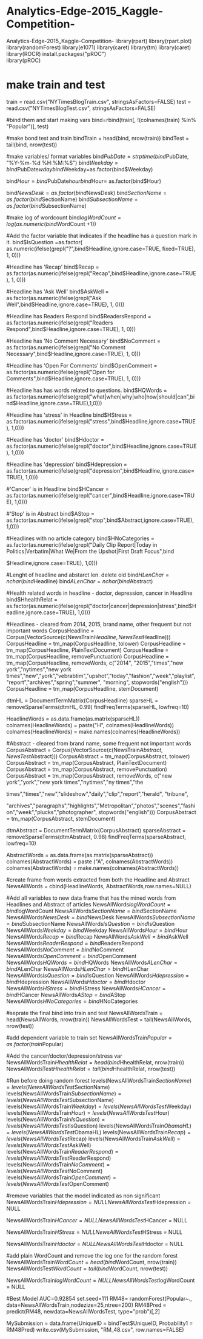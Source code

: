# Analytics-Edge-2015_Kaggle-Competition-
Analytics-Edge-2015_Kaggle-Competition-
library(rpart)
library(rpart.plot)
library(randomForest)
library(e1071)
library(caret)
library(tm)
library(caret)
library(ROCR)
install.packages("pROC")  
library(pROC)

# make train and test
train = read.csv("NYTimesBlogTrain.csv", stringsAsFactors=FALSE)
test = read.csv("NYTimesBlogTest.csv", stringsAsFactors=FALSE)

#bind them and start making vars
bind=rbind(train[, !(colnames(train) %in% "Popular")], test)

#make bond test and train
bindTrain = head(bind, nrow(train))
bindTest = tail(bind, nrow(test))


#make variables/ format variables 
bind$PubDate = strptime(bind$PubDate, "%Y-%m-%d %H:%M:%S")
bind$Weekday = bind$PubDate$wday
bind$Weekday=as.factor(bind$Weekday)

bind$Hour = bind$PubDate$hour
bind$Hour= as.factor(bind$Hour)

bind$NewsDesk = as.factor(bind$NewsDesk)
bind$SectionName = as.factor(bind$SectionName)
bind$SubsectionName = as.factor(bind$SubsectionName)

#make log of wordcount
bind$logWordCount=log(as.numeric(bind$WordCount +1))

#Add the factor variable that indicates if the headline has a question mark in it.
bind$IsQuestion =as.factor( as.numeric(ifelse(grepl("?",bind$Headline,ignore.case=TRUE, fixed=TRUE), 1, 0)))

#Headline has 'Recap'
bind$Recap = as.factor(as.numeric(ifelse(grepl("Recap",bind$Headline,ignore.case=TRUE), 1, 0)))

#Headline has 'Ask Well'
bind$AskWell = as.factor(as.numeric(ifelse(grepl("Ask Well",bind$Headline,ignore.case=TRUE), 1, 0)))

#Headline has Readers Respond
bind$ReadersRespond = as.factor(as.numeric(ifelse(grepl("Readers Respond",bind$Headline,ignore.case=TRUE), 1, 0)))

#Headline has 'No Comment Necessary'
bind$NoComment = as.factor(as.numeric(ifelse(grepl("No Comment Necessary",bind$Headline,ignore.case=TRUE), 1, 0)))

#Headline has 'Open For Comments'
bind$OpenComment = as.factor(as.numeric(ifelse(grepl("Open for Comments",bind$Headline,ignore.case=TRUE), 1, 0)))

#Headline has has words related to questions.
bind$HQWords = as.factor(as.numeric(ifelse(grepl("what|when|why|who|how|should|can",bind$Headline,ignore.case=TRUE),1,0)))

#Headline has 'stress' in Headline
bind$HStress = as.factor(as.numeric(ifelse(grepl("stress",bind$Headline,ignore.case=TRUE), 1,0)))

#Headline has 'doctor' 
bind$Hdoctor = as.factor(as.numeric(ifelse(grepl("doctor",bind$Headline,ignore.case=TRUE), 1,0)))

#Headline has 'depression'
bind$Hdepression = as.factor(as.numeric(ifelse(grepl("depression",bind$Headline,ignore.case=TRUE), 1,0)))

#'Cancer' is in Headline
bind$HCancer = as.factor(as.numeric(ifelse(grepl("cancer",bind$Headline,ignore.case=TRUE), 1,0)))

#'Stop' is in Abstract
bind$AStop = as.factor(as.numeric(ifelse(grepl("stop",bind$Abstract,ignore.case=TRUE), 1,0)))

#Headlines with no article category
bind$HNoCategories = as.factor(as.numeric(ifelse(grepl("Daily Clip Report|Today in Politics|Verbatim|What We|From the Upshot|First Draft Focus",bind

$Headline,ignore.case=TRUE), 1,0)))

#Lenght of headline and abstarct len. delete old
bind$HLenChar=nchar(bind$Headline)
bind$ALenChar=nchar(bind$Abstract)

#Health related words in headline - doctor, depression, cancer in Headline
bind$HhealthRelat = as.factor(as.numeric(ifelse(grepl("doctor|cancer|depression|stress",bind$Headline,ignore.case=TRUE), 1,0)))


#Headlines - cleared from 2014, 2015, brand name, other frequent but not important words
CorpusHeadline = Corpus(VectorSource(c(NewsTrain$Headline, NewsTest$Headline)))
CorpusHeadline = tm_map(CorpusHeadline, tolower)
CorpusHeadline = tm_map(CorpusHeadline, PlainTextDocument)
CorpusHeadline = tm_map(CorpusHeadline, removePunctuation)
CorpusHeadline = tm_map(CorpusHeadline, removeWords, c("2014", "2015","times","new york","nytimes","new york times","new","york","vebrabtim","upshot","today","fashion","week","playlist","report","archives","spring","summer", "morning",  stopwords("english")))
CorpusHeadline = tm_map(CorpusHeadline, stemDocument)

dtmHL = DocumentTermMatrix(CorpusHeadline)
sparseHL = removeSparseTerms(dtmHL, 0.99)
findFreqTerms(sparseHL, lowfreq=10)

HeadlineWords = as.data.frame(as.matrix(sparseHL))
colnames(HeadlineWords) = paste("H", colnames(HeadlineWords))
colnames(HeadlineWords) = make.names(colnames(HeadlineWords))

#Abstract - cleared from brand name, some frequent not important words
CorpusAbstract = Corpus(VectorSource(c(NewsTrain$Abstract, NewsTest$Abstract)))
CorpusAbstract = tm_map(CorpusAbstract, tolower)
CorpusAbstract = tm_map(CorpusAbstract, PlainTextDocument)
CorpusAbstract = tm_map(CorpusAbstract, removePunctuation)
CorpusAbstract = tm_map(CorpusAbstract, removeWords, c("new york","york","new york times","nytimes","ny times","the 

times","times","new","slideshow","daily","clip","report","herald", "tribune", 

"archives","paragraphs","highlights","Metropolitan","photos","scenes","fashion","week","plucks","photographer", stopwords("english")))
CorpusAbstract = tm_map(CorpusAbstract, stemDocument)

dtmAbstract = DocumentTermMatrix(CorpusAbstract)
sparseAbstract = removeSparseTerms(dtmAbstract, 0.98)
findFreqTerms(sparseAbstract, lowfreq=10)

AbstractWords = as.data.frame(as.matrix(sparseAbstract))
colnames(AbstractWords) = paste ("A", colnames(AbstractWords))
colnames(AbstractWords) = make.names(colnames(AbstractWords))

#create frame from words extracted from both the Headline and Abstract
NewsAllWords = cbind(HeadlineWords, AbstractWords,row.names=NULL) 


#Add all variables to new data frame that has the mined words from Headlines and Abstract of articles
NewsAllWords$logWordCount = bind$logWordCount
NewsAllWords$SectionName = bind$SectionName
NewsAllWords$NewsDesk = bind$NewsDesk
NewsAllWords$SubsectionName = bind$SubsectionName
NewsAllWords$IsQuestion = bind$IsQuestion 
NewsAllWords$Weekday = bind$Weekday 
NewsAllWords$Hour = bind$Hour 
NewsAllWords$Recap=bind$Recap
NewsAllWords$AskWell=bind$AskWell
NewsAllWords$ReaderRespond=bind$ReadersRespond
NewsAllWords$NoComment=bind$NoComment
NewsAllWords$OpenComment=bind$OpenComment
NewsAllWords$HQWords=bind$HQWords
NewsAllWords$ALenChar=bind$ALenChar
NewsAllWords$HLenChar=bind$HLenChar
NewsAllWords$IsQuestion=bind$IsQuestion
NewsAllWords$Hdepression=bind$Hdepression
NewsAllWords$Hdoctor=bind$Hdoctor
NewsAllWords$HStress=bind$HStress
NewsAllWords$HCancer=bind$HCancer
NewsAllWords$AStop=bind$AStop
NewsAllWords$HNoCategories=bind$HNoCategories


#seprate the final bind into train and test
NewsAllWordsTrain = head(NewsAllWords, nrow(train))
NewsAllWordsTest = tail(NewsAllWords, nrow(test))

#add dependent variable to train set
NewsAllWordsTrain$Popular = as.factor(train$Popular)

#Add the cancer/doctor/depression/stress var
NewsAllWordsTrain$HhealthRelat = head(bind$HhealthRelat, nrow(train))
NewsAllWordsTest$HhealthRelat = tail(bind$HhealthRelat, nrow(test))

#Run before doing random forest
levels(NewsAllWordsTrain$SectionName) = levels(NewsAllWordsTest$SectionName)
levels(NewsAllWordsTrain$SubsectionName) = levels(NewsAllWordsTest$SubsectionName)
levels(NewsAllWordsTrain$Weekday) = levels(NewsAllWordsTest$Weekday)
levels(NewsAllWordsTrain$Hour) = levels(NewsAllWordsTest$Hour)
levels(NewsAllWordsTrain$IsQuestion) = levels(NewsAllWordsTest$IsQuestion)
levels(NewsAllWordsTrain$ObamaHL) = levels(NewsAllWordsTest$ObamaHL)
levels(NewsAllWordsTrain$Recap) = levels(NewsAllWordsTest$Recap)
levels(NewsAllWordsTrain$AskWell) = levels(NewsAllWordsTest$AskWell)
levels(NewsAllWordsTrain$ReaderRespond) = levels(NewsAllWordsTest$ReaderRespond)
levels(NewsAllWordsTrain$NoComment) = levels(NewsAllWordsTest$NoComment)
levels(NewsAllWordsTrain$OpenComment) = levels(NewsAllWordsTest$OpenComment)


#remove variables that the model indicated as non significant
NewsAllWordsTrain$Hdepression = NULL
NewsAllWordsTest$Hdepression = NULL

NewsAllWordsTrain$HCancer = NULL
NewsAllWordsTest$HCancer = NULL

NewsAllWordsTrain$HStress = NULL
NewsAllWordsTest$HStress = NULL

NewsAllWordsTrain$Hdoctor = NULL
NewsAllWordsTest$Hdoctor = NULL

#add plain WordCount and remove the log one for the random forest
NewsAllWordsTrain$WordCount = head(bind$WordCount, nrow(train))
NewsAllWordsTest$WordCount = tail(bind$WordCount, nrow(test))

NewsAllWordsTrain$logWordCount = NULL
NewsAllWordsTest$logWordCount = NULL

#Best Model AUC=0.92854
set.seed=111
RM48= randomForest(Popular~., data=NewsAllWordsTrain,nodezize=25,ntree=200)
RM48Pred = predict(RM48, newdata=NewsAllWordsTest, type="prob")[,2]

MySubmission = data.frame(UniqueID = bindTest$UniqueID, Probability1 = RM48Pred)
write.csv(MySubmission, "RM_48.csv", row.names=FALSE)

